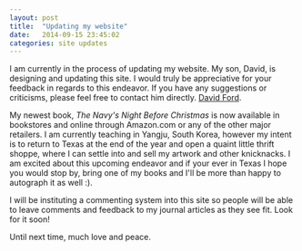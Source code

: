 ```yaml
---
layout: post
title:  "Updating my website"
date:   2014-09-15 23:45:02
categories: site updates
---
```


I am currently in the process of updating my website.  My son, David, is designing and updating this site.  I would truly be appreciative for your feedback in regards to this endeavor.  If you have any suggestions or criticisms, please feel free to contact him directly.  [David Ford](mailto:djfordz@gmail.com "Email David").

My newest book, *The Navy's Night Before Christmas* is now available in bookstores and online through Amazon.com or any of the other major retailers.  I am currently teaching in Yangju, South Korea, however my intent is to return to Texas at the end of the year and open a quaint little thrift shoppe, where I can settle into and sell my artwork and other knicknacks.    I am excited about this upcoming endeavor and if your ever in Texas I hope you would stop by, bring one of my books and I'll be more than happy to autograph it as well :).

I will be instituting a commenting system into this site so people will be able to leave comments and feedback to my journal articles as they see fit.  Look for it soon!

Until next time, much love and peace.
